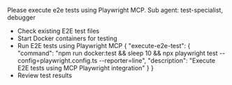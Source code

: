 Please execute e2e tests using Playwright MCP.
Sub agent: test-specialist, debugger

- Check existing E2E test files
- Start Docker containers for testing
- Run E2E tests using Playwright MCP
  {
    "execute-e2e-test": {
      "command": "npm run docker:test && sleep 10 && npx playwright test --config=playwright.config.ts --reporter=line",
      "description": "Execute E2E tests using MCP Playwright integration"
    }
  }
- Review test results